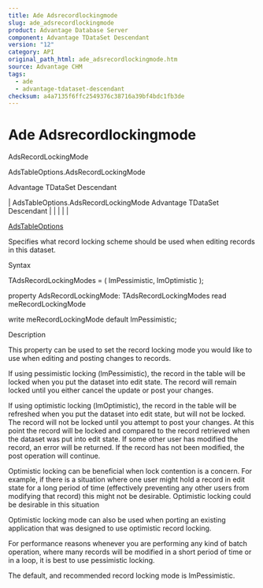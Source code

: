 ```yaml
---
title: Ade Adsrecordlockingmode
slug: ade_adsrecordlockingmode
product: Advantage Database Server
component: Advantage TDataSet Descendant
version: "12"
category: API
original_path_html: ade_adsrecordlockingmode.htm
source: Advantage CHM
tags:
  - ade
  - advantage-tdataset-descendant
checksum: a4a7135f6ffc2549376c38716a39bf4bdc1fb3de
---
```


# Ade Adsrecordlockingmode

AdsRecordLockingMode

AdsTableOptions.AdsRecordLockingMode

Advantage TDataSet Descendant

| AdsTableOptions.AdsRecordLockingMode  Advantage TDataSet Descendant |  |  |  |  |

[AdsTableOptions](ade_adstableoptions.md)

Specifies what record locking scheme should be used when editing records in this dataset.

Syntax

TAdsRecordLockingModes = ( lmPessimistic, lmOptimistic );

property AdsRecordLockingMode: TAdsRecordLockingModes read meRecordLockingMode

write meRecordLockingMode default lmPessimistic;

Description

This property can be used to set the record locking mode you would like to use when editing and posting changes to records.

If using pessimistic locking (lmPessimistic), the record in the table will be locked when you put the dataset into edit state. The record will remain locked until you either cancel the update or post your changes.

If using optimistic locking (lmOptimistic), the record in the table will be refreshed when you put the dataset into edit state, but will not be locked. The record will not be locked until you attempt to post your changes. At this point the record will be locked and compared to the record retrieved when the dataset was put into edit state. If some other user has modified the record, an error will be returned. If the record has not been modified, the post operation will continue.

Optimistic locking can be beneficial when lock contention is a concern. For example, if there is a situation where one user might hold a record in edit state for a long period of time (effectively preventing any other users from modifying that record) this might not be desirable. Optimistic locking could be desirable in this situation

Optimistic locking mode can also be used when porting an existing application that was designed to use optimistic record locking.

For performance reasons whenever you are performing any kind of batch operation, where many records will be modified in a short period of time or in a loop, it is best to use pessimistic locking.

The default, and recommended record locking mode is lmPessimistic.
